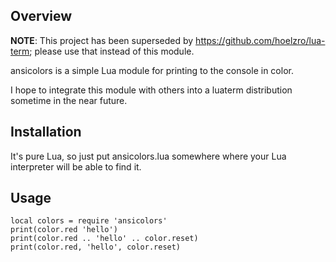 Overview
--------

**NOTE**: This project has been superseded by https://github.com/hoelzro/lua-term; please
use that instead of this module.

ansicolors is a simple Lua module for printing to the console
in color.

I hope to integrate this module with others into a luaterm
distribution sometime in the near future.

Installation
------------

It's pure Lua, so just put ansicolors.lua somewhere where your
Lua interpreter will be able to find it.

Usage
-----

    local colors = require 'ansicolors'
    print(color.red 'hello')
    print(color.red .. 'hello' .. color.reset)
    print(color.red, 'hello', color.reset)
